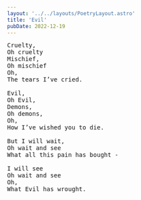 ```yaml
---
layout: '../../layouts/PoetryLayout.astro'
title: 'Evil'
pubDate: 2022-12-19
---
```


<pre>
Cruelty,
Oh cruelty
Mischief,
Oh mischief
Oh,
The tears I’ve cried.

Evil,
Oh Evil, 
Demons,
Oh demons,
Oh,
How I’ve wished you to die.

But I will wait,
Oh wait and see
What all this pain has bought -

I will see
Oh wait and see
Oh,
What Evil has wrought.
</pre>

